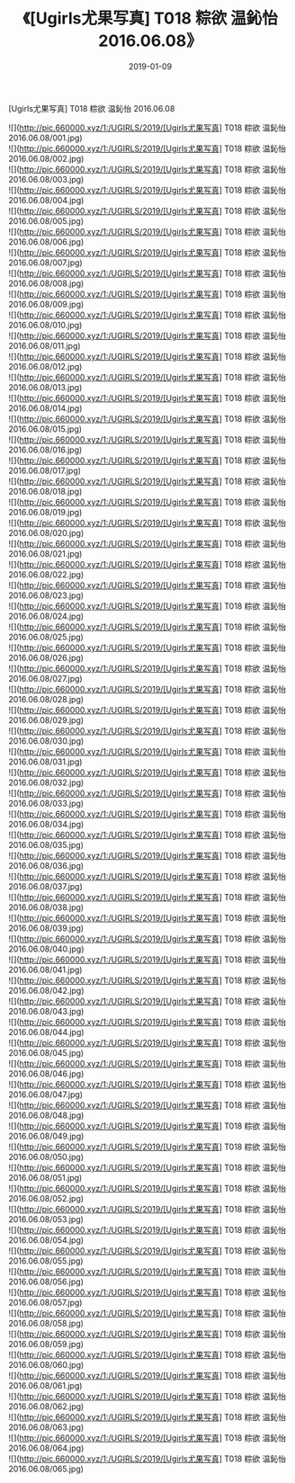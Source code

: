 ﻿---
layout: post
title:  《[Ugirls尤果写真] T018 粽欲 温鈊怡 2016.06.08》
date:   2019-01-09
img: http://pic.660000.xyz/1:/UGIRLS/2019/[Ugirls尤果写真] T018 粽欲 温鈊怡 2016.06.08/000.jpg
categories: [美女, 清纯, 唯美]
---

[Ugirls尤果写真] T018 粽欲 温鈊怡 2016.06.08

 ![](http://pic.660000.xyz/1:/UGIRLS/2019/[Ugirls尤果写真] T018 粽欲 温鈊怡 2016.06.08/001.jpg) <br>![](http://pic.660000.xyz/1:/UGIRLS/2019/[Ugirls尤果写真] T018 粽欲 温鈊怡 2016.06.08/002.jpg) <br>![](http://pic.660000.xyz/1:/UGIRLS/2019/[Ugirls尤果写真] T018 粽欲 温鈊怡 2016.06.08/003.jpg) <br>![](http://pic.660000.xyz/1:/UGIRLS/2019/[Ugirls尤果写真] T018 粽欲 温鈊怡 2016.06.08/004.jpg) <br>![](http://pic.660000.xyz/1:/UGIRLS/2019/[Ugirls尤果写真] T018 粽欲 温鈊怡 2016.06.08/005.jpg) <br>![](http://pic.660000.xyz/1:/UGIRLS/2019/[Ugirls尤果写真] T018 粽欲 温鈊怡 2016.06.08/006.jpg) <br>![](http://pic.660000.xyz/1:/UGIRLS/2019/[Ugirls尤果写真] T018 粽欲 温鈊怡 2016.06.08/007.jpg) <br>![](http://pic.660000.xyz/1:/UGIRLS/2019/[Ugirls尤果写真] T018 粽欲 温鈊怡 2016.06.08/008.jpg) <br>![](http://pic.660000.xyz/1:/UGIRLS/2019/[Ugirls尤果写真] T018 粽欲 温鈊怡 2016.06.08/009.jpg) <br>![](http://pic.660000.xyz/1:/UGIRLS/2019/[Ugirls尤果写真] T018 粽欲 温鈊怡 2016.06.08/010.jpg) <br>![](http://pic.660000.xyz/1:/UGIRLS/2019/[Ugirls尤果写真] T018 粽欲 温鈊怡 2016.06.08/011.jpg) <br>![](http://pic.660000.xyz/1:/UGIRLS/2019/[Ugirls尤果写真] T018 粽欲 温鈊怡 2016.06.08/012.jpg) <br>![](http://pic.660000.xyz/1:/UGIRLS/2019/[Ugirls尤果写真] T018 粽欲 温鈊怡 2016.06.08/013.jpg) <br>![](http://pic.660000.xyz/1:/UGIRLS/2019/[Ugirls尤果写真] T018 粽欲 温鈊怡 2016.06.08/014.jpg) <br>![](http://pic.660000.xyz/1:/UGIRLS/2019/[Ugirls尤果写真] T018 粽欲 温鈊怡 2016.06.08/015.jpg) <br>![](http://pic.660000.xyz/1:/UGIRLS/2019/[Ugirls尤果写真] T018 粽欲 温鈊怡 2016.06.08/016.jpg) <br>![](http://pic.660000.xyz/1:/UGIRLS/2019/[Ugirls尤果写真] T018 粽欲 温鈊怡 2016.06.08/017.jpg) <br>![](http://pic.660000.xyz/1:/UGIRLS/2019/[Ugirls尤果写真] T018 粽欲 温鈊怡 2016.06.08/018.jpg) <br>![](http://pic.660000.xyz/1:/UGIRLS/2019/[Ugirls尤果写真] T018 粽欲 温鈊怡 2016.06.08/019.jpg) <br>![](http://pic.660000.xyz/1:/UGIRLS/2019/[Ugirls尤果写真] T018 粽欲 温鈊怡 2016.06.08/020.jpg) <br>![](http://pic.660000.xyz/1:/UGIRLS/2019/[Ugirls尤果写真] T018 粽欲 温鈊怡 2016.06.08/021.jpg) <br>![](http://pic.660000.xyz/1:/UGIRLS/2019/[Ugirls尤果写真] T018 粽欲 温鈊怡 2016.06.08/022.jpg) <br>![](http://pic.660000.xyz/1:/UGIRLS/2019/[Ugirls尤果写真] T018 粽欲 温鈊怡 2016.06.08/023.jpg) <br>![](http://pic.660000.xyz/1:/UGIRLS/2019/[Ugirls尤果写真] T018 粽欲 温鈊怡 2016.06.08/024.jpg) <br>![](http://pic.660000.xyz/1:/UGIRLS/2019/[Ugirls尤果写真] T018 粽欲 温鈊怡 2016.06.08/025.jpg) <br>![](http://pic.660000.xyz/1:/UGIRLS/2019/[Ugirls尤果写真] T018 粽欲 温鈊怡 2016.06.08/026.jpg) <br>![](http://pic.660000.xyz/1:/UGIRLS/2019/[Ugirls尤果写真] T018 粽欲 温鈊怡 2016.06.08/027.jpg) <br>![](http://pic.660000.xyz/1:/UGIRLS/2019/[Ugirls尤果写真] T018 粽欲 温鈊怡 2016.06.08/028.jpg) <br>![](http://pic.660000.xyz/1:/UGIRLS/2019/[Ugirls尤果写真] T018 粽欲 温鈊怡 2016.06.08/029.jpg) <br>![](http://pic.660000.xyz/1:/UGIRLS/2019/[Ugirls尤果写真] T018 粽欲 温鈊怡 2016.06.08/030.jpg) <br>![](http://pic.660000.xyz/1:/UGIRLS/2019/[Ugirls尤果写真] T018 粽欲 温鈊怡 2016.06.08/031.jpg) <br>![](http://pic.660000.xyz/1:/UGIRLS/2019/[Ugirls尤果写真] T018 粽欲 温鈊怡 2016.06.08/032.jpg) <br>![](http://pic.660000.xyz/1:/UGIRLS/2019/[Ugirls尤果写真] T018 粽欲 温鈊怡 2016.06.08/033.jpg) <br>![](http://pic.660000.xyz/1:/UGIRLS/2019/[Ugirls尤果写真] T018 粽欲 温鈊怡 2016.06.08/034.jpg) <br>![](http://pic.660000.xyz/1:/UGIRLS/2019/[Ugirls尤果写真] T018 粽欲 温鈊怡 2016.06.08/035.jpg) <br>![](http://pic.660000.xyz/1:/UGIRLS/2019/[Ugirls尤果写真] T018 粽欲 温鈊怡 2016.06.08/036.jpg) <br>![](http://pic.660000.xyz/1:/UGIRLS/2019/[Ugirls尤果写真] T018 粽欲 温鈊怡 2016.06.08/037.jpg) <br>![](http://pic.660000.xyz/1:/UGIRLS/2019/[Ugirls尤果写真] T018 粽欲 温鈊怡 2016.06.08/038.jpg) <br>![](http://pic.660000.xyz/1:/UGIRLS/2019/[Ugirls尤果写真] T018 粽欲 温鈊怡 2016.06.08/039.jpg) <br>![](http://pic.660000.xyz/1:/UGIRLS/2019/[Ugirls尤果写真] T018 粽欲 温鈊怡 2016.06.08/040.jpg) <br>![](http://pic.660000.xyz/1:/UGIRLS/2019/[Ugirls尤果写真] T018 粽欲 温鈊怡 2016.06.08/041.jpg) <br>![](http://pic.660000.xyz/1:/UGIRLS/2019/[Ugirls尤果写真] T018 粽欲 温鈊怡 2016.06.08/042.jpg) <br>![](http://pic.660000.xyz/1:/UGIRLS/2019/[Ugirls尤果写真] T018 粽欲 温鈊怡 2016.06.08/043.jpg) <br>![](http://pic.660000.xyz/1:/UGIRLS/2019/[Ugirls尤果写真] T018 粽欲 温鈊怡 2016.06.08/044.jpg) <br>![](http://pic.660000.xyz/1:/UGIRLS/2019/[Ugirls尤果写真] T018 粽欲 温鈊怡 2016.06.08/045.jpg) <br>![](http://pic.660000.xyz/1:/UGIRLS/2019/[Ugirls尤果写真] T018 粽欲 温鈊怡 2016.06.08/046.jpg) <br>![](http://pic.660000.xyz/1:/UGIRLS/2019/[Ugirls尤果写真] T018 粽欲 温鈊怡 2016.06.08/047.jpg) <br>![](http://pic.660000.xyz/1:/UGIRLS/2019/[Ugirls尤果写真] T018 粽欲 温鈊怡 2016.06.08/048.jpg) <br>![](http://pic.660000.xyz/1:/UGIRLS/2019/[Ugirls尤果写真] T018 粽欲 温鈊怡 2016.06.08/049.jpg) <br>![](http://pic.660000.xyz/1:/UGIRLS/2019/[Ugirls尤果写真] T018 粽欲 温鈊怡 2016.06.08/050.jpg) <br>![](http://pic.660000.xyz/1:/UGIRLS/2019/[Ugirls尤果写真] T018 粽欲 温鈊怡 2016.06.08/051.jpg) <br>![](http://pic.660000.xyz/1:/UGIRLS/2019/[Ugirls尤果写真] T018 粽欲 温鈊怡 2016.06.08/052.jpg) <br>![](http://pic.660000.xyz/1:/UGIRLS/2019/[Ugirls尤果写真] T018 粽欲 温鈊怡 2016.06.08/053.jpg) <br>![](http://pic.660000.xyz/1:/UGIRLS/2019/[Ugirls尤果写真] T018 粽欲 温鈊怡 2016.06.08/054.jpg) <br>![](http://pic.660000.xyz/1:/UGIRLS/2019/[Ugirls尤果写真] T018 粽欲 温鈊怡 2016.06.08/055.jpg) <br>![](http://pic.660000.xyz/1:/UGIRLS/2019/[Ugirls尤果写真] T018 粽欲 温鈊怡 2016.06.08/056.jpg) <br>![](http://pic.660000.xyz/1:/UGIRLS/2019/[Ugirls尤果写真] T018 粽欲 温鈊怡 2016.06.08/057.jpg) <br>![](http://pic.660000.xyz/1:/UGIRLS/2019/[Ugirls尤果写真] T018 粽欲 温鈊怡 2016.06.08/058.jpg) <br>![](http://pic.660000.xyz/1:/UGIRLS/2019/[Ugirls尤果写真] T018 粽欲 温鈊怡 2016.06.08/059.jpg) <br>![](http://pic.660000.xyz/1:/UGIRLS/2019/[Ugirls尤果写真] T018 粽欲 温鈊怡 2016.06.08/060.jpg) <br>![](http://pic.660000.xyz/1:/UGIRLS/2019/[Ugirls尤果写真] T018 粽欲 温鈊怡 2016.06.08/061.jpg) <br>![](http://pic.660000.xyz/1:/UGIRLS/2019/[Ugirls尤果写真] T018 粽欲 温鈊怡 2016.06.08/062.jpg) <br>![](http://pic.660000.xyz/1:/UGIRLS/2019/[Ugirls尤果写真] T018 粽欲 温鈊怡 2016.06.08/063.jpg) <br>![](http://pic.660000.xyz/1:/UGIRLS/2019/[Ugirls尤果写真] T018 粽欲 温鈊怡 2016.06.08/064.jpg) <br>![](http://pic.660000.xyz/1:/UGIRLS/2019/[Ugirls尤果写真] T018 粽欲 温鈊怡 2016.06.08/065.jpg) <br>